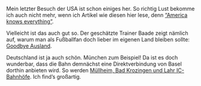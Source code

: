 <html><body><p>Mein letzter Besuch der USA ist schon einiges her. So richtig Lust bekomme ich auch nicht mehr, wenn ich Artikel wie diesen hier lese, denn <a href="http://www.vice.com/de/read/america-knows-everything/">“America knows everything”</a>.

Vielleicht ist das auch gut so. Der geschätzte Trainer Baade zeigt nämlich auf, warum man als Fußballfan doch lieber im eigenen Land bleiben sollte: <a href="http://www.trainer-baade.de/goodbye-ausland/">Goodbye Ausland</a>.

Deutschland ist ja auch schön. München zum Beispiel! Da ist es doch wunderbar, dass die Bahn demnächst eine Direktverbindung von Basel dorthin anbieten wird. So werden <a href="http://www.badische-zeitung.de/muellheim-bad-krozingen-und-lahr-werden-ic-bahnhoefe">Müllheim, Bad Krozingen und Lahr IC-Bahnhöfe</a>. Ich find’s großartig.</p></body></html>